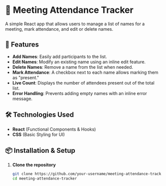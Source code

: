 # 📝 Meeting Attendance Tracker  

A simple React app that allows users to manage a list of names for a meeting, mark attendance, and edit or delete names.  

## 🚀 Features  

- **Add Names**: Easily add participants to the list.  
- **Edit Names**: Modify an existing name using an inline edit feature.  
- **Delete Names**: Remove a name from the list when needed.  
- **Mark Attendance**: A checkbox next to each name allows marking them as "present."  
- **Live Count**: Displays the number of attendees present out of the total list.  
- **Error Handling**: Prevents adding empty names with an inline error message.  

## 🛠️ Technologies Used  

- **React** (Functional Components & Hooks)  
- **CSS** (Basic Styling for UI)  

## 📦 Installation & Setup  

1. **Clone the repository**  
   ```sh
   git clone https://github.com/your-username/meeting-attendance-tracker.git
   cd meeting-attendance-tracker
